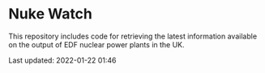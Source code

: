 # Nuke Watch

This repository includes code for retrieving the latest information available on the output of EDF nuclear power plants in the UK.

Last updated: 2022-01-22 01:46